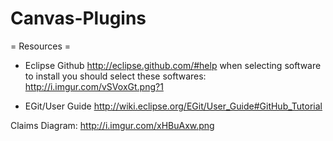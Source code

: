 Canvas-Plugins
==============

= Resources =

* Eclipse Github
http://eclipse.github.com/#help
when selecting software to install you should select these softwares:
http://i.imgur.com/vSVoxGt.png?1


* EGit/User Guide
http://wiki.eclipse.org/EGit/User_Guide#GitHub_Tutorial


Claims Diagram:
http://i.imgur.com/xHBuAxw.png
